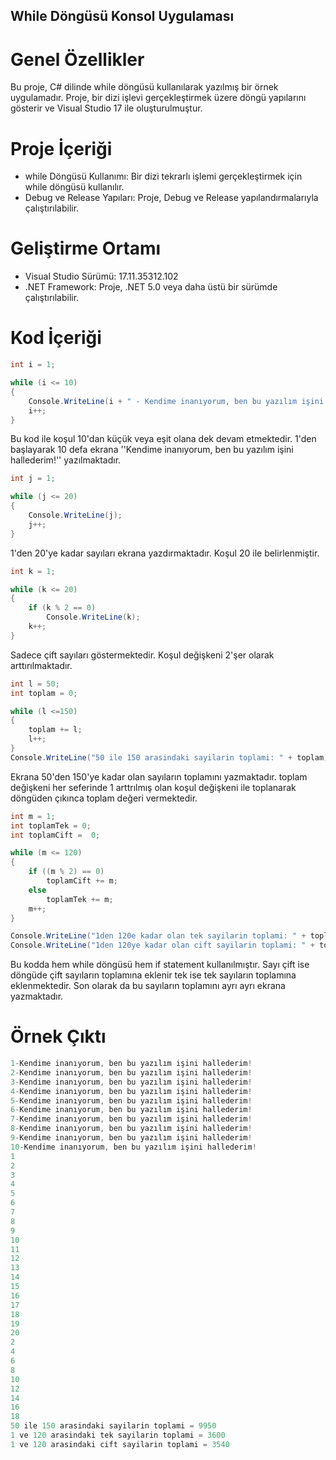 ## While Döngüsü Konsol Uygulaması

# Genel Özellikler
Bu proje, C# dilinde while döngüsü kullanılarak yazılmış bir örnek uygulamadır. Proje, bir dizi işlevi gerçekleştirmek üzere döngü yapılarını gösterir ve Visual Studio 17 ile oluşturulmuştur.

# Proje İçeriği
* while Döngüsü Kullanımı: Bir dizi tekrarlı işlemi gerçekleştirmek için while döngüsü kullanılır.
* Debug ve Release Yapıları: Proje, Debug ve Release yapılandırmalarıyla çalıştırılabilir.

# Geliştirme Ortamı
* Visual Studio Sürümü: 17.11.35312.102
* .NET Framework: Proje, .NET 5.0 veya daha üstü bir sürümde çalıştırılabilir.

# Kod İçeriği
```csharp
int i = 1;

while (i <= 10)
{
    Console.WriteLine(i + " - Kendime inanıyorum, ben bu yazılım işini hallederim!");
    i++;
}
```
Bu kod ile koşul 10'dan küçük veya eşit olana dek devam etmektedir. 1'den başlayarak 10 defa ekrana ''Kendime inanıyorum, ben bu yazılım işini hallederim!'' yazılmaktadır.  

```csharp
int j = 1;

while (j <= 20)
{
    Console.WriteLine(j);
    j++;
}
```
1'den 20'ye kadar sayıları ekrana yazdırmaktadır. Koşul 20 ile belirlenmiştir.
```csharp
int k = 1;

while (k <= 20)
{
    if (k % 2 == 0)
        Console.WriteLine(k);
    k++;
}
```
Sadece çift sayıları göstermektedir. Koşul değişkeni 2'şer olarak arttırılmaktadır.
```csharp
int l = 50;
int toplam = 0;

while (l <=150)
{
    toplam += l;
    l++;
}
Console.WriteLine("50 ile 150 arasindaki sayilarin toplami: " + toplam);
```
Ekrana 50'den 150'ye kadar olan sayıların toplamını yazmaktadır. toplam değişkeni her seferinde 1 arttrılmış olan koşul değişkeni ile toplanarak döngüden çıkınca toplam değeri vermektedir. 
```csharp
int m = 1;
int toplamTek = 0;
int toplamCift =  0;

while (m <= 120)
{
    if ((m % 2) == 0)
        toplamCift += m;
    else 
        toplamTek += m;
    m++;
}

Console.WriteLine("1den 120e kadar olan tek sayilarin toplami: " + toplamTek);
Console.WriteLine("1den 120ye kadar olan cift sayilarin toplami: " + toplamCift);
```
Bu kodda hem while döngüsü hem if statement kullanılmıştır. Sayı çift ise döngüde çift sayıların toplamına eklenir tek ise tek sayıların toplamına eklenmektedir. 
Son olarak da bu sayıların toplamını ayrı ayrı ekrana yazmaktadır. 

# Örnek Çıktı
```csharp
1-Kendime inanıyorum, ben bu yazılım işini hallederim!
2-Kendime inanıyorum, ben bu yazılım işini hallederim!
3-Kendime inanıyorum, ben bu yazılım işini hallederim!
4-Kendime inanıyorum, ben bu yazılım işini hallederim!
5-Kendime inanıyorum, ben bu yazılım işini hallederim!
6-Kendime inanıyorum, ben bu yazılım işini hallederim!
7-Kendime inanıyorum, ben bu yazılım işini hallederim!
8-Kendime inanıyorum, ben bu yazılım işini hallederim!
9-Kendime inanıyorum, ben bu yazılım işini hallederim!
10-Kendime inanıyorum, ben bu yazılım işini hallederim!
1
2
3
4
5
6
7
8
9
10
11
12
13
14
15
16
17
18
19
20
2
4
6
8
10
12
14
16
18
50 ile 150 arasindaki sayilarin toplami = 9950
1 ve 120 arasindaki tek sayilarin toplami = 3600
1 ve 120 arasindaki cift sayilarin toplami = 3540
```
